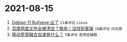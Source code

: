 # 2021-08-15

1. [Debian 11 Bullseye 出了](https://www.v2ex.com/t/795840) `11条评论` `Linux`
1. [百度网盘文件全被清空？救命！没找到客服](https://www.v2ex.com/t/795851) `10条评论` `问与答`
1. [移动宽带融合加速是什么？](https://www.v2ex.com/t/795841) `7条评论` `宽带症候群`
